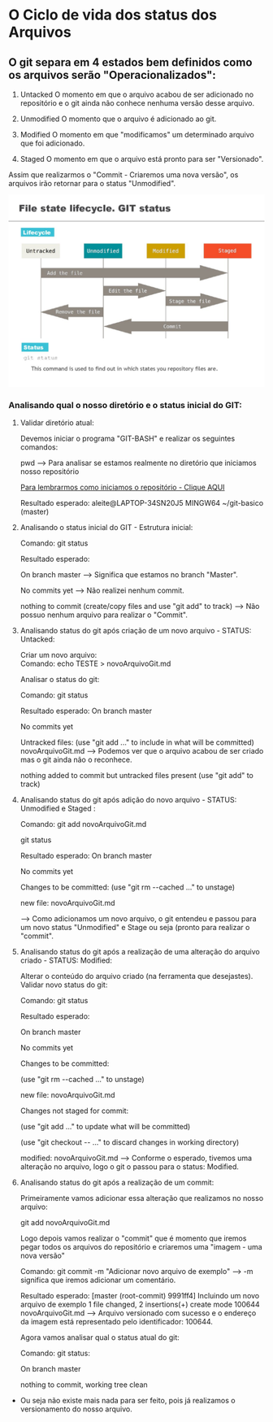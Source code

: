 # O Ciclo de vida dos status dos Arquivos

## O git separa em 4 estados bem definidos como os arquivos serão "Operacionalizados":

1. Untacked
O momento em que o arquivo acabou de ser adicionado no repositório e o git ainda não conhece nenhuma versão desse arquivo.

2. Unmodified
O momento que o arquivo é adicionado ao git.

3. Modified
O momento em que "modificamos" um determinado arquivo que foi adicionado.

4. Staged
O momento em que o arquivo está pronto para ser "Versionado". 

Assim que realizarmos o "Commit - Criaremos uma nova versão", os arquivos irão retornar para o status "Unmodified".

![Para um melhor entendimento seguem os Status de forma gráfica](/Imagens/git_status.jpg)

### Analisando qual o nosso diretório e o status inicial do GIT:

1. Validar diretório atual:

    Devemos iniciar o programa "GIT-BASH" e realizar os seguintes comandos:

    pwd --> Para analisar se estamos realmente no diretório que iniciamos nosso repositório 

    [Para lembrarmos como iniciamos o repositório - Clique AQUI](/docs/inicializandoRepositorio.md)

    Resultado esperado:
    aleite@LAPTOP-34SN20J5 MINGW64 ~/git-basico (master)

2. Analisando o status inicial do GIT - Estrutura inicial:

    Comando:
    git status

    Resultado esperado:

    On branch master  --> Significa que estamos no branch "Master".

    No commits yet    --> Não realizei nenhum commit.

    nothing to commit (create/copy files and use "git add" to track) --> Não possuo nenhum arquivo para realizar o "Commit".


3. Analisando status do git após criação de um novo arquivo - STATUS: Untacked:

    Criar um novo arquivo:   
    Comando: 
    echo TESTE > novoArquivoGit.md

    Analisar o status do git:
    
    Comando: git status

    Resultado esperado:
    On branch master

    No commits yet

    Untracked files:
    (use "git add <file>..." to include in what will be committed)
    novoArquivoGit.md   --> Podemos ver que o arquivo acabou de ser criado mas o git ainda não o reconhece.

    nothing added to commit but untracked files present (use "git add" to track)

4. Analisando status do git após adição do novo arquivo - STATUS: Unmodified e Staged :

    Comando: 
    git add novoArquivoGit.md
    
    git status
    
    Resultado esperado:
    On branch master

    No commits yet

    Changes to be committed:
    (use "git rm --cached <file>..." to unstage)

    new file:   novoArquivoGit.md   
    
    --> Como adicionamos um novo arquivo, o git entendeu e passou para um novo status "Unmodified" e Stage ou seja (pronto para realizar o "commit".

5. Analisando status do git após a realização de uma alteração do arquivo criado - STATUS: Modified:

    Alterar o conteúdo do arquivo criado (na ferramenta que desejastes).
    Validar novo status do git:

    Comando:
    git status

    Resultado esperado:
    
    On branch master

    No commits yet

    Changes to be committed:

    (use "git rm --cached <file>..." to unstage)

    new file:   novoArquivoGit.md

    Changes not staged for commit:

    (use "git add <file>..." to update what will be committed)

    (use "git checkout -- <file>..." to discard changes in working directory)

    modified:   novoArquivoGit.md   --> Conforme o esperado, tivemos uma alteração no arquivo, logo o git o passou para o status: Modified.

6. Analisando status do git após a realização de um commit:    

    Primeiramente vamos adicionar essa alteração que realizamos no nosso arquivo:
    
    git add novoArquivoGit.md

    Logo depois vamos realizar o "commit" que é momento que iremos pegar todos os arquivos do repositório e criaremos uma "imagem - uma nova versão"

    Comando:
    git commit -m "Adicionar novo arquivo de exemplo" --> -m significa que iremos adicionar um comentário.

    Resultado esperado:
    [master (root-commit) 9991ff4] Incluindo um novo arquivo de exemplo
    1 file changed, 2 insertions(+)
    create mode 100644 novoArquivoGit.md  --> Arquivo versionado com sucesso e o endereço da imagem está representado pelo identificador: 100644.

    Agora vamos analisar qual o status atual do git:
    
    Comando:
    git status:
    
    On branch master

    nothing to commit, working tree clean

* Ou seja não existe mais nada para ser feito, pois já realizamos o versionamento do nosso arquivo.


